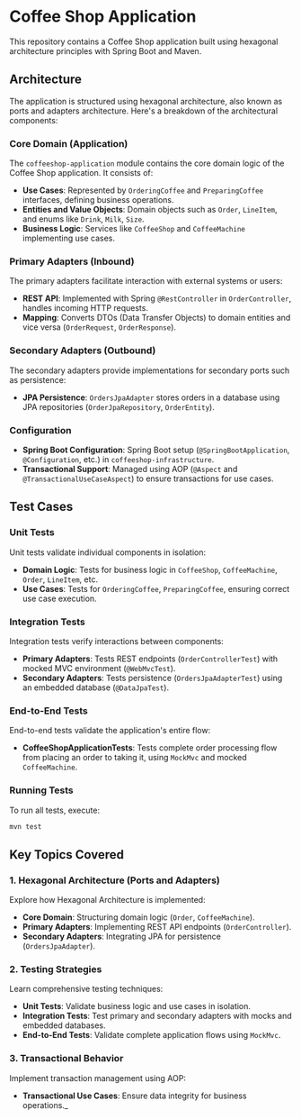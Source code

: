 # Coffee Shop Application

This repository contains a Coffee Shop application built using hexagonal architecture principles with Spring Boot and Maven.

## Architecture

The application is structured using hexagonal architecture, also known as ports and adapters architecture. Here's a breakdown of the architectural components:

### Core Domain (Application)

The `coffeeshop-application` module contains the core domain logic of the Coffee Shop application. It consists of:

- **Use Cases**: Represented by `OrderingCoffee` and `PreparingCoffee` interfaces, defining business operations.
- **Entities and Value Objects**: Domain objects such as `Order`, `LineItem`, and enums like `Drink`, `Milk`, `Size`.
- **Business Logic**: Services like `CoffeeShop` and `CoffeeMachine` implementing use cases.

### Primary Adapters (Inbound)

The primary adapters facilitate interaction with external systems or users:

- **REST API**: Implemented with Spring `@RestController` in `OrderController`, handles incoming HTTP requests.
- **Mapping**: Converts DTOs (Data Transfer Objects) to domain entities and vice versa (`OrderRequest`, `OrderResponse`).

### Secondary Adapters (Outbound)

The secondary adapters provide implementations for secondary ports such as persistence:

- **JPA Persistence**: `OrdersJpaAdapter` stores orders in a database using JPA repositories (`OrderJpaRepository`, `OrderEntity`).

### Configuration

- **Spring Boot Configuration**: Spring Boot setup (`@SpringBootApplication`, `@Configuration`, etc.) in `coffeeshop-infrastructure`.
- **Transactional Support**: Managed using AOP (`@Aspect` and `@TransactionalUseCaseAspect`) to ensure transactions for use cases.

## Test Cases

### Unit Tests

Unit tests validate individual components in isolation:

- **Domain Logic**: Tests for business logic in `CoffeeShop`, `CoffeeMachine`, `Order`, `LineItem`, etc.
- **Use Cases**: Tests for `OrderingCoffee`, `PreparingCoffee`, ensuring correct use case execution.

### Integration Tests

Integration tests verify interactions between components:

- **Primary Adapters**: Tests REST endpoints (`OrderControllerTest`) with mocked MVC environment (`@WebMvcTest`).
- **Secondary Adapters**: Tests persistence (`OrdersJpaAdapterTest`) using an embedded database (`@DataJpaTest`).

### End-to-End Tests

End-to-end tests validate the application's entire flow:

- **CoffeeShopApplicationTests**: Tests complete order processing flow from placing an order to taking it, using `MockMvc` and mocked `CoffeeMachine`.

### Running Tests

To run all tests, execute:

```bash
mvn test
```



## Key Topics Covered

### 1. Hexagonal Architecture (Ports and Adapters)

Explore how Hexagonal Architecture is implemented:

- **Core Domain**: Structuring domain logic (`Order`, `CoffeeMachine`).
- **Primary Adapters**: Implementing REST API endpoints (`OrderController`).
- **Secondary Adapters**: Integrating JPA for persistence (`OrdersJpaAdapter`).

### 2. Testing Strategies

Learn comprehensive testing techniques:

- **Unit Tests**: Validate business logic and use cases in isolation.
- **Integration Tests**: Test primary and secondary adapters with mocks and embedded databases.
- **End-to-End Tests**: Validate complete application flows using `MockMvc`.

### 3. Transactional Behavior

Implement transaction management using AOP:

- **Transactional Use Cases**: Ensure data integrity for business operations._
